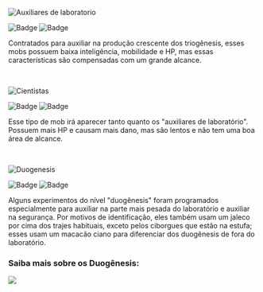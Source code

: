 ![Auxiliares de laboratorio](https://github.com/CatBoxArtsCo/Totalitaire/assets/101335613/692d9f7d-06e0-4ca2-afba-eaa6f040e725)
<br>

![Badge](https://img.shields.io/badge/lore-COMPLETE-FFFFFF?style=for-the-badge&logo=)
![Badge](https://img.shields.io/badge/skills-COMPLETE-FFFFFF?style=for-the-badge&logo=)

Contratados para auxiliar na produção crescente dos triogênesis, esses mobs possuem baixa inteligência, mobilidade e HP, mas essas características são compensadas com um grande alcance.

<br>

![Cientistas](https://github.com/CatBoxArtsCo/Totalitaire/assets/101335613/03ab0051-f525-47f7-a836-928a05602f7c)
<br>

![Badge](https://img.shields.io/badge/lore-COMPLETE-FFFFFF?style=for-the-badge&logo=)
![Badge](https://img.shields.io/badge/skills-COMPLETE-FFFFFF?style=for-the-badge&logo=)

Esse tipo de mob irá aparecer tanto quanto os "auxiliares de laboratório". Possuem mais HP e causam mais dano, mas são lentos e não tem uma boa área de alcance.

<br>

![Duogenesis](https://github.com/CatBoxArtsCo/Totalitaire/assets/101335613/c32461ac-55f5-4360-9d90-4b9a8bb68a35)
<br>

![Badge](https://img.shields.io/badge/lore-COMPLETE-FFFFFF?style=for-the-badge&logo=)
![Badge](https://img.shields.io/badge/skills-COMPLETE-FFFFFF?style=for-the-badge&logo=)

Alguns experimentos  do nível "duogênesis" foram programados especialmente para auxiliar na parte mais pesada do laboratório e auxiliar na segurança. 
Por motivos de identificação, eles também usam um jaleco por cima dos trajes habituais, exceto pelos ciborgues que estão na estufa; esses usam um macacão 
ciano para diferenciar dos duogênesis de fora do laboratório.

<h3> Saiba mais sobre os Duogênesis: </h3>
<a href = "https://github.com/CatBoxArtsCo/Totalitaire/blob/main/Game%20Design/Characters/NPCs%20e%20Mobs/Mobs/Duog%C3%AAnesis.md"><img src="https://img.shields.io/badge/-Duogenesis-%FFFFFF?style=for-the-badge" target="_blank"></a>
